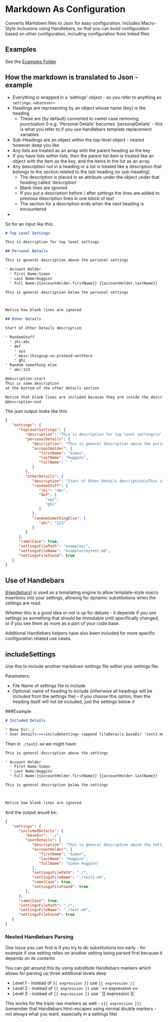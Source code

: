 # Markdown As Configuration

Converts Markdown files to Json for easy configuration. Includes Macro-Style inclusions using Handlebars, so that you can build configuration based on other configuration, including configuration from linked files

## Examples

See the [Examples Folder](./examples/EXAMPLES.md)

## How the markdown is translated to Json - example

* Everything is wrapped in a 'settings' object - so you refer to anything as ```settings.<whatever>```
* Headings are representing by an object whose name (key) is the heading
  * These are (by default) converted to camel case removing punctuation 0 e.g. 'Personal Details' becomes 'personalDetails' - this is what you refer to if you use handlebars template replacement variables
* Sub-Headings are an object within the top-level object - nested however deep you like
* Any lists are treated as an array with the parent heading as the key
* If you have lists within lists, then the parent list item is treated like an object with the item as the key, and the items in the list as an array
* Any description not in a heading or a list is treated like a description that belongs to the section related to the last heading (or sub-heading).
  * The description is placed in an attribute under the object under that heading called 'description'
  * Blank lines are ignored
  * If you put a description before / after settings the lines are added to previous description lines in one block of text
  * The section for a description ends when the next heading is encountered
* 

So for an input like this:

``` markdown
# Top Level Settings

This is description for top level settings

## Personal Details

This is general description above the personal settings

* Account Holder
  * First Name:Simon
  * Last Name:Huggins
  * Full Name:{{accountHolder.firstName}} {{accountHolder.lastName}}

This is general description below the personal settings



Notice how blank lines are ignored

## Other Details

Start of Other Details description

* RandomStuff
  * jki:abc
  * def
    * xyz
    * mess:thingsup-so-pretend-notthere
    * ghi
* Random something else
  * abc:123

@description-start
This is some description
at the bottom of the other details section

Notice that blank lines are included because they are inside the description-start block
@description-end
```

The json output looks like this:

``` json
{
   "settings": {
      "topLevelSettings": {
         "description": "This is description for top level settings\n",
         "personalDetails": {
            "description": "This is general description above the personal settings\nThis is general description below the personal settings\nNotice how blank lines are ignored\n",
            "accountHolder": {
               "firstName": "Simon",
               "lastName": "Huggins",
               "fullName": " "
            }
         },
         "otherDetails": {
            "description": "Start of Other Details description\nThis is some description\nat the bottom of the other details section\n\nNotice that blank lines are included because they are inside the description-start block\n",
            "randomStuff": {
               "jki": "abc",
               "def": [
                  "xyz",
                  "ghi"
               ]
            },
            "randomSomethingElse": {
               "abc": "123"
            }
         }
      },
      "camelCase": true,
      "settingsFilePath": "examples/",
      "settingsFileName": "examples/mytest.md",
      "settingsFileFound": true
   }
}
```

## Use of Handlebars

[[Handlebars]](https://handlebarsjs.com/guide/) is used as a templating engine to allow template-style macro insertions into your settings, allowing for dynamic substitutions when the settings are read.

Whether this is a good idea or not is up for debate - it depends if you see settings as something that should be immutable until specifically changed, or if you see them as more as a part of your code base.

Additional Handlebars helpers have also been included for more specific configuration related use cases.

## includeSettings

Use this to include another markdown settings file within your settings file.

Parameters:

* File Name of settings file to include
* Optional: name of heading to include (otherwise all headings will be included from the settings file) - if you choose this option, then the heading itself will not be included, just the settings below it

###Example

``` markdown
# Included Details

* Base Dir:./
* User Details:«««includeSettings (append fileDetails.baseDir 'test2.md') 'personalDetails'»»»
```

Then in ```./test2.md```  we might have:

``` markdown
This is general description above the settings

* Account Holder
  * First Name:Simon
  * Last Name:Huggins
  * Full Name:{{accountHolder.firstName}} {{accountHolder.lastName}}

This is general description below the settings



Notice how blank lines are ignored
```

And the output would be:

``` json
{
   "settings": {
      "includedDetails": {
         "baseDir": "./",
         "userDetails": {
            "description": "This is general description above the settings\nThis is general description below the settings\nNotice how blank lines are ignored\n",
            "accountHolder": {
               "firstName": "Simon",
               "lastName": "Huggins",
               "fullName": "Simon Huggins"
            },
            "settingsFilePath": "./",
            "settingsFileName": "./test2.md",
            "camelCase": true,
            "settingsFileFound": true
         },
      },
      "camelCase": true,
      "settingsFilePath": "./",
      "settingsFileName": "./test.md",
      "settingsFileFound": true
   }
}
```

### Nested Handlebars Parsing

One issue you can find is if you try to do substitutions too early - for example if one setting relies on another setting being parsed first because it depends on its contents

You can get around this by using substitute Handlebars markers which allows for parsing up three additional levels deep

* Level 1 - instead of ``{{ expression }}`` use ``⟦⟦ expression ⟧⟧``
* Level 2 - instead of ``{{ expression }}`` use ``«« expression »»`
* Level 3 - instead of ``{{ expression }}`` use ``⁅⁅ expression ⁆⁆`

This works for the triple raw markers as well - ```{{{ expression }}}``` (remember that Handlebars html-escapes using normal double markers - not always what you want, especially in a settings file)

